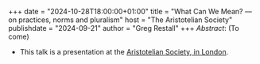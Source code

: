 +++
date = "2024-10-28T18:00:00+01:00"
title = "What Can We Mean? — on practices, norms and pluralism"
host = "The Aristotelian Society"
publishdate = "2024-09-21"
author = "Greg Restall"
+++
*Abstract*: (To come)



* This talk is a presentation at the [Aristotelian Society, in London](https://www.aristoteliansociety.org.uk/the-proceedings/the-2024-25-programme/greg-restall/).



